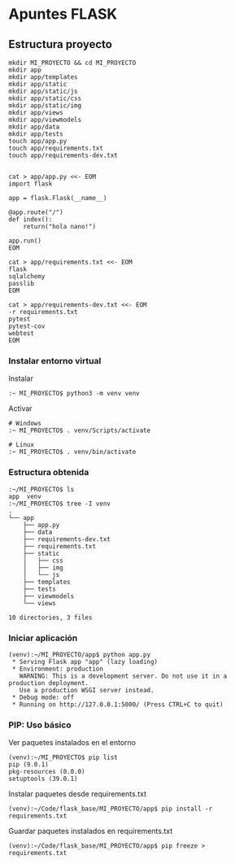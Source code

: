 # Apuntes FLASK

## Estructura proyecto

```
mkdir MI_PROYECTO && cd MI_PROYECTO
mkdir app
mkdir app/templates
mkdir app/static
mkdir app/static/js
mkdir app/static/css
mkdir app/static/img
mkdir app/views
mkdir app/viewmodels
mkdir app/data
mkdir app/tests
touch app/app.py
touch app/requirements.txt
touch app/requirements-dev.txt


cat > app/app.py <<- EOM
import flask

app = flask.Flask(__name__)

@app.route("/")
def index():
    return("hola nano!")

app.run()
EOM

cat > app/requirements.txt <<- EOM
flask
sqlalchemy
passlib
EOM

cat > app/requirements-dev.txt <<- EOM
-r requirements.txt
pytest
pytest-cov
webtest
EOM

```

### Instalar entorno virtual
Instalar
```
:~ MI_PROYECTO$ python3 -m venv venv
```
Activar
```
# Windows
:~ MI_PROYECTO$ . venv/Scripts/activate

# Linux
:~ MI_PROYECTO$ . venv/bin/activate
```

### Estructura obtenida

```
:~/MI_PROYECTO$ ls
app  venv
:~/MI_PROYECTO$ tree -I venv
.
└── app
    ├── app.py
    ├── data
    ├── requirements-dev.txt
    ├── requirements.txt
    ├── static
    │   ├── css
    │   ├── img
    │   └── js
    ├── templates
    ├── tests
    ├── viewmodels
    └── views

10 directories, 3 files
```

### Iniciar aplicación

```
(venv):~/MI_PROYECTO/app$ python app.py 
 * Serving Flask app "app" (lazy loading)
 * Environment: production
   WARNING: This is a development server. Do not use it in a production deployment.
   Use a production WSGI server instead.
 * Debug mode: off
 * Running on http://127.0.0.1:5000/ (Press CTRL+C to quit)
```

### PIP: Uso básico

Ver paquetes instalados en el entorno
```
(venv):~/MI_PROYECTO$ pip list
pip (9.0.1)
pkg-resources (0.0.0)
setuptools (39.0.1)
```

Instalar paquetes desde requirements.txt
```
(venv):~/Code/flask_base/MI_PROYECTO/app$ pip install -r requirements.txt 
```

Guardar paquetes instalados en requirements.txt
```
(venv):~/Code/flask_base/MI_PROYECTO/app$ pip freeze > requirements.txt
```

